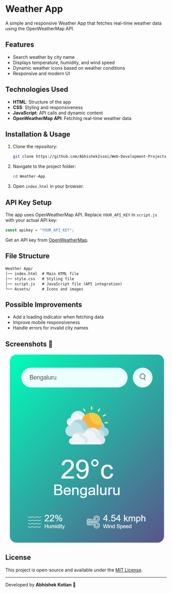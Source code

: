# Weather App

A simple and responsive Weather App that fetches real-time weather data using the OpenWeatherMap API.

## Features

- Search weather by city name
- Displays temperature, humidity, and wind speed
- Dynamic weather icons based on weather conditions
- Responsive and modern UI

## Technologies Used

- **HTML**: Structure of the app
- **CSS**: Styling and responsiveness
- **JavaScript**: API calls and dynamic content
- **OpenWeatherMap API**: Fetching real-time weather data

## Installation & Usage

1. Clone the repository:
   ```sh
   git clone https://github.com/AbhishekIssei/Web-Development-Projects.git
   ```
2. Navigate to the project folder:
   ```sh
   cd Weather-App
   ```
3. Open `index.html` in your browser.

## API Key Setup

The app uses OpenWeatherMap API. Replace `YOUR_API_KEY` in `script.js` with your actual API key:

```js
const apikey = "YOUR_API_KEY";
```

Get an API key from [OpenWeatherMap](https://openweathermap.org/api).

## File Structure

```
Weather App/
│── index.html  # Main HTML file
│── style.css   # Styling file
│── script.js   # JavaScript file (API integration)
└── Assets/     # Icons and images
```

## Possible Improvements

- Add a loading indicator when fetching data
- Improve mobile responsiveness
- Handle errors for invalid city names

## Screenshots 📸  

![Weather App](https://github.com/AbhishekIssei/Web-Development-Projects/blob/d518b280f4085ddaa30167ff1748dffa3081c1bd/Weather%20App/weather.png)


## License

This project is open-source and available under the [MIT License](LICENSE).

---

Developed by **Abhishek Kotian** 🚀

